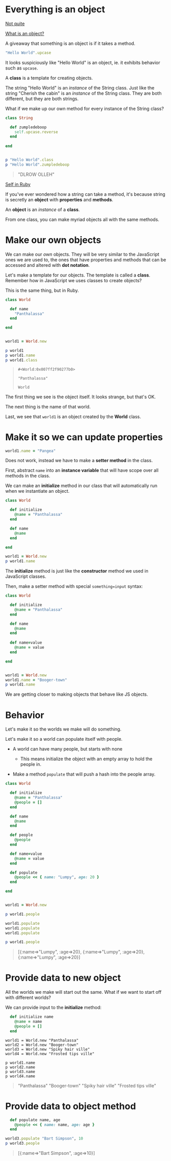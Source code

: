 # Everything is an object

[Not quite](http://rubylearning.com/blog/2010/09/27/almost-everything-is-an-object-and-everything-is-almost-an-object/)

[What is an object?](https://rubymonk.com/learning/books/4-ruby-primer-ascent/chapters/39-ruby-s-object-model/lessons/127-object-identity-what-is-an-object)

A giveaway that something is an object is if it takes a method.

```ruby
"Hello World".upcase
```

It looks suspiciously like "Hello World" is an object, ie. it exhibits behavior such as `upcase`.

A **class** is a template for creating objects.

The string "Hello World" is an _instance_ of the String class. Just like the string "Cherish the cabin" is an _instance_ of the String class. They are both different, but they are both strings.

What if we make up our own method for every instance of the String class?

```ruby
class String

  def zumpledeboop
    self.upcase.reverse
  end
	
end


p "Hello World".class
p "Hello World".zumpledeboop
```

> "DLROW OLLEH"

[Self in Ruby](https://hackhands.com/three-golden-rules-understand-self-ruby/)

If you've ever wondered how a string can take a method, it's because string is secretly an **object** with **properties** and **methods**.

An **object** is an _instance_ of a **class**.

From one class, you can make myriad objects all with the same methods.

# Make our own objects

We can make our _own_ objects. They will be very similar to the JavaScript ones we are used to, the ones that have properties and methods that can be accessed and altered with **dot notation**.

Let's make a template for our objects. The template is called a **class**. Remember how in JavaScript we uses classes to create objects?

This is the same thing, but in Ruby.

```ruby
class World

  def name
    "Panthalassa"
  end

end


world1 = World.new

p world1
p world1.name
p world1.class
```

> `#<World:0x007ff2f90277b0>`
> 
> `"Panthalassa"`
> 
> `World`

The first thing we see is the object itself. It looks strange, but that's OK.

The next thing is the name of that world.

Last, we see that `world1` is an object created by the **World** class.

# Make it so we can update properties

```ruby
world1.name = "Pangea"
```

Does not work, instead we have to make a **setter method** in the class.

First, abstract `name` into an **instance variable** that will have scope over all methods in the class.

We can make an **initialize** method in our class that will automatically run when we instantiate an object.

```ruby
class World

  def initialize
    @name = "Panthalassa"
  end

  def name
    @name
  end

end

world1 = World.new
p world1.name
```

The **initialize** method is just like the **constructor** method we used in JavaScript classes.

Then, make a setter method with special
`something=input` syntax:

```ruby
class World

  def initialize
    @name = "Panthalassa"
  end

  def name
    @name
  end
	
  def name=value
    @name = value
  end

end


world1 = World.new
world1.name = "Booger-town"
p world1.name
```

We are getting closer to making objects that behave like JS objects.

# Behavior

Let's make it so the worlds we make will do something.

Let's make it so a world can populate itself with people.

* A world can have many people, but starts with none
	* This means initialize the object with an empty array to hold the people in.

* Make a method `populate` that will push a hash into the people array.

```ruby
class World

  def initialize
    @name = "Panthalassa"
    @people = []
  end

  def name
    @name
  end

  def people
    @people
  end

  def name=value
    @name = value
  end

  def populate
    @people << { name: "Lumpy", age: 20 }
  end

end


world1 = World.new

p world1.people

world1.populate
world1.populate
world1.populate

p world1.people
```

> [{:name=>"Lumpy", :age=>20}, {:name=>"Lumpy", :age=>20}, {:name=>"Lumpy", :age=>20}]

# Provide data to new object

All the worlds we make will start out the same. What if we want to start off with different worlds?

We can provide input to the **initialize** method:

```ruby
  def initialize name
    @name = name
    @people = []
  end
```

```
world1 = World.new "Panthalassa"
world2 = World.new "Booger-town"
world3 = World.new "Spiky hair ville"
world4 = World.new "Frosted tips ville"
```

```
p world1.name
p world2.name
p world3.name
p world4.name
```


>"Panthalassa"
"Booger-town"
"Spiky hair ville"
"Frosted tips ville"

# Provide data to object method

```ruby
  def populate name, age
    @people << { name: name, age: age }
  end
```

```ruby
world3.populate "Bart Simpson", 10
p world3.people
```

> [{:name=>"Bart Simpson", :age=>10}]














